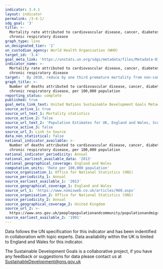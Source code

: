 ```yaml
---
indicator: 3.4.1
layout: indicator
permalink: /3-4-1/
sdg_goal: '3'
title: >-
  Mortality rate attributed to cardiovascular disease, cancer, diabetes or
  chronic respiratory disease
graph_type: line
un_designated_tier: '2'
un_custodian_agency: World Health Organisation (WHO)
target_id: '3.4'
goal_meta_link: 'https://unstats.un.org/sdgs/metadata/files/Metadata-03-04-01.pdf'
indicator_name: >-
  Mortality rate attributed to cardiovascular disease, cancer, diabetes or
  chronic respiratory disease
target: ' By 2030, reduce by one third premature mortality from non-communicable diseases through prevention and treatment and promote mental health and well-being'
graph_title: >-
  Number of deaths attributed to cardiovascular disease, cancer, diabetes, or
  chronic respiratory disease, per 100,000 population
reporting_status: complete
published: true
goal_meta_link_text: United Nations Sustainable Development Goals Metadata (pdf 72kB)
source_active_1: true
source_url_text_1: Mortality statistics
source_active_2: false
source_url_text_2: 'Population Estimates for UK, England and Wales, Scotland and Northern Ireland'
source_active_3: false
source_url_3: Link to Source
data_non_statistical: false
national_indicator_available: >-
  Number of deaths attributed to cardiovascular disease, cancer, diabetes, or
  chronic respiratory disease, per 100,000 population
national_indicator_periodicity: Annual
national_earliest_available_data: '2013'
national_geographical_coverage: England and Wales
computation_units: 'Rate per 100,000 population'
source_organisation_1: Office for National Statistics (ONS)
source_periodicity_1: Annual
source_earliest_available_1: '2013'
source_geographical_coverage_1: England and Wales
source_url_1: 'https://www.nomisweb.co.uk/articles/960.aspx'
source_organisation_2: Office for National Statistics (ONS)
source_periodicity_2: Annual
source_geographical_coverage_2: United Kingdom
source_url_2: >-
  https://www.ons.gov.uk/peoplepopulationandcommunity/populationandmigration/populationestimates/datasets/populationestimatesforukenglandandwalesscotlandandnorthernireland
source_earliest_available_2: '1991'
---
```

Data follows the UN specification for this indicator and has been indentified in collaboration with topic experts. Data availability within the UK is limited to England and Wales for this indicator.

The Sustainable Development Goals is a collaborative project, if you have any feedback or suggestions for data please contact us at <SustainableDevelopment@ons.gov.uk>
